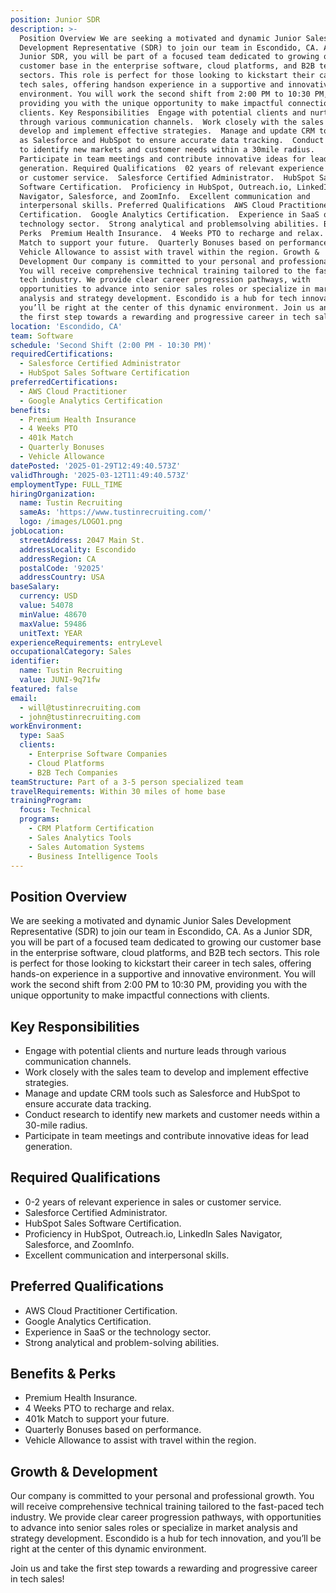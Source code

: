 ```yaml
---
position: Junior SDR
description: >-
  Position Overview We are seeking a motivated and dynamic Junior Sales
  Development Representative (SDR) to join our team in Escondido, CA. As a
  Junior SDR, you will be part of a focused team dedicated to growing our
  customer base in the enterprise software, cloud platforms, and B2B tech
  sectors. This role is perfect for those looking to kickstart their career in
  tech sales, offering handson experience in a supportive and innovative
  environment. You will work the second shift from 2:00 PM to 10:30 PM,
  providing you with the unique opportunity to make impactful connections with
  clients. Key Responsibilities  Engage with potential clients and nurture leads
  through various communication channels.  Work closely with the sales team to
  develop and implement effective strategies.  Manage and update CRM tools such
  as Salesforce and HubSpot to ensure accurate data tracking.  Conduct research
  to identify new markets and customer needs within a 30mile radius. 
  Participate in team meetings and contribute innovative ideas for lead
  generation. Required Qualifications  02 years of relevant experience in sales
  or customer service.  Salesforce Certified Administrator.  HubSpot Sales
  Software Certification.  Proficiency in HubSpot, Outreach.io, LinkedIn Sales
  Navigator, Salesforce, and ZoomInfo.  Excellent communication and
  interpersonal skills. Preferred Qualifications  AWS Cloud Practitioner
  Certification.  Google Analytics Certification.  Experience in SaaS or the
  technology sector.  Strong analytical and problemsolving abilities. Benefits &
  Perks  Premium Health Insurance.  4 Weeks PTO to recharge and relax.  401k
  Match to support your future.  Quarterly Bonuses based on performance. 
  Vehicle Allowance to assist with travel within the region. Growth &
  Development Our company is committed to your personal and professional growth.
  You will receive comprehensive technical training tailored to the fastpaced
  tech industry. We provide clear career progression pathways, with
  opportunities to advance into senior sales roles or specialize in market
  analysis and strategy development. Escondido is a hub for tech innovation, and
  you’ll be right at the center of this dynamic environment. Join us and take
  the first step towards a rewarding and progressive career in tech sales!
location: 'Escondido, CA'
team: Software
schedule: 'Second Shift (2:00 PM - 10:30 PM)'
requiredCertifications:
  - Salesforce Certified Administrator
  - HubSpot Sales Software Certification
preferredCertifications:
  - AWS Cloud Practitioner
  - Google Analytics Certification
benefits:
  - Premium Health Insurance
  - 4 Weeks PTO
  - 401k Match
  - Quarterly Bonuses
  - Vehicle Allowance
datePosted: '2025-01-29T12:49:40.573Z'
validThrough: '2025-03-12T11:49:40.573Z'
employmentType: FULL_TIME
hiringOrganization:
  name: Tustin Recruiting
  sameAs: 'https://www.tustinrecruiting.com/'
  logo: /images/LOGO1.png
jobLocation:
  streetAddress: 2047 Main St.
  addressLocality: Escondido
  addressRegion: CA
  postalCode: '92025'
  addressCountry: USA
baseSalary:
  currency: USD
  value: 54078
  minValue: 48670
  maxValue: 59486
  unitText: YEAR
experienceRequirements: entryLevel
occupationalCategory: Sales
identifier:
  name: Tustin Recruiting
  value: JUNI-9q71fw
featured: false
email:
  - will@tustinrecruiting.com
  - john@tustinrecruiting.com
workEnvironment:
  type: SaaS
  clients:
    - Enterprise Software Companies
    - Cloud Platforms
    - B2B Tech Companies
teamStructure: Part of a 3-5 person specialized team
travelRequirements: Within 30 miles of home base
trainingProgram:
  focus: Technical
  programs:
    - CRM Platform Certification
    - Sales Analytics Tools
    - Sales Automation Systems
    - Business Intelligence Tools
---
```




## Position Overview
We are seeking a motivated and dynamic Junior Sales Development Representative (SDR) to join our team in Escondido, CA. As a Junior SDR, you will be part of a focused team dedicated to growing our customer base in the enterprise software, cloud platforms, and B2B tech sectors. This role is perfect for those looking to kickstart their career in tech sales, offering hands-on experience in a supportive and innovative environment. You will work the second shift from 2:00 PM to 10:30 PM, providing you with the unique opportunity to make impactful connections with clients.

## Key Responsibilities
- Engage with potential clients and nurture leads through various communication channels.
- Work closely with the sales team to develop and implement effective strategies.
- Manage and update CRM tools such as Salesforce and HubSpot to ensure accurate data tracking.
- Conduct research to identify new markets and customer needs within a 30-mile radius.
- Participate in team meetings and contribute innovative ideas for lead generation.

## Required Qualifications
- 0-2 years of relevant experience in sales or customer service.
- Salesforce Certified Administrator.
- HubSpot Sales Software Certification.
- Proficiency in HubSpot, Outreach.io, LinkedIn Sales Navigator, Salesforce, and ZoomInfo.
- Excellent communication and interpersonal skills.

## Preferred Qualifications
- AWS Cloud Practitioner Certification.
- Google Analytics Certification.
- Experience in SaaS or the technology sector.
- Strong analytical and problem-solving abilities.

## Benefits & Perks
- Premium Health Insurance.
- 4 Weeks PTO to recharge and relax.
- 401k Match to support your future.
- Quarterly Bonuses based on performance.
- Vehicle Allowance to assist with travel within the region.

## Growth & Development
Our company is committed to your personal and professional growth. You will receive comprehensive technical training tailored to the fast-paced tech industry. We provide clear career progression pathways, with opportunities to advance into senior sales roles or specialize in market analysis and strategy development. Escondido is a hub for tech innovation, and you’ll be right at the center of this dynamic environment.

Join us and take the first step towards a rewarding and progressive career in tech sales!
